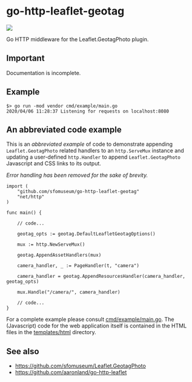 # go-http-leaflet-geotag

![](docs/images/camera_sfo.png)

Go HTTP middleware for the Leaflet.GeotagPhoto plugin.

## Important

Documentation is incomplete.

## Example

```
$> go run -mod vendor cmd/example/main.go 
2020/04/06 11:28:37 Listening for requests on localhost:8080
```

## An abbreviated code example

This is an _abbreviated example_ of code to demonstrate appending `Leaflet.GeotagPhoto` related handlers to an `http.ServeMux` instance and updating a user-defined `http.Handler` to append `Leaflet.GeotagPhoto` Javascript and CSS links to its output.

_Error handling has been removed for the sake of brevity._

```
import (
	"github.com/sfomuseum/go-http-leaflet-geotag"
	"net/http"
)

func main() {

	// code...
     	
	geotag_opts := geotag.DefaultLeafletGeotagOptions()
	
	mux := http.NewServeMux()

	geotag.AppendAssetHandlers(mux)

	camera_handler, _ := PageHandler(t, "camera")

	camera_handler = geotag.AppendResourcesHandler(camera_handler, geotag_opts)

	mux.Handle("/camera/", camera_handler)

	// code...
}	
```

For a complete example please consult [cmd/example/main.go](cmd/example/main.go). The (Javascript) code for the web application itself is contained in the HTML files in the [templates/html](templates/html) directory.

## See also

* https://github.com/sfomuseum/Leaflet.GeotagPhoto
* https://github.com/aaronland/go-http-leaflet